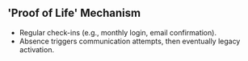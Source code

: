 ## 'Proof of Life' Mechanism
- Regular check-ins (e.g., monthly login, email confirmation).
- Absence triggers communication attempts, then eventually legacy activation.
